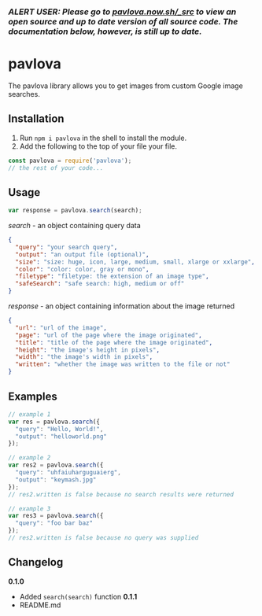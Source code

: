 ### **__*ALERT USER: Please go to [pavlova.now.sh/_src](https://pavlova.now.sh/_src) to view an open source and up to date version of all source code. The documentation below, however, is still up to date.*__**

# pavlova
The pavlova library allows you to get images from custom Google image searches.

## Installation
1. Run `npm i pavlova` in the shell to install the module.
2. Add the following to the top of your file your file.
```js
const pavlova = require('pavlova');
// the rest of your code...
```

## Usage
```js
var response = pavlova.search(search);
```
*search* - an object containing query data

```JSON
{
  "query": "your search query",
  "output": "an output file (optional)",
  "size": "size: huge, icon, large, medium, small, xlarge or xxlarge",
  "color": "color: color, gray or mono",
  "filetype": "filetype: the extension of an image type",
  "safeSearch": "safe search: high, medium or off"
}
```

*response* - an object containing information about the image returned

```JSON
{
  "url": "url of the image",
  "page": "url of the page where the image originated",
  "title": "title of the page where the image originated",
  "height": "the image's height in pixels",
  "width": "the image's width in pixels",
  "written": "whether the image was written to the file or not"
}
```

## Examples
```js
// example 1
var res = pavlova.search({
  "query": "Hello, World!",
  "output": "helloworld.png"
});

// example 2
var res2 = pavlova.search({
  "query": "uhfaiuharguguaierg",
  "output": "keymash.jpg"
});
// res2.written is false because no search results were returned

// example 3
var res3 = pavlova.search({
  "query": "foo bar baz"
});
// res2.written is false because no query was supplied
```

## Changelog
**0.1.0**
+ Added `search(search)` function
**0.1.1**
+ README.md
